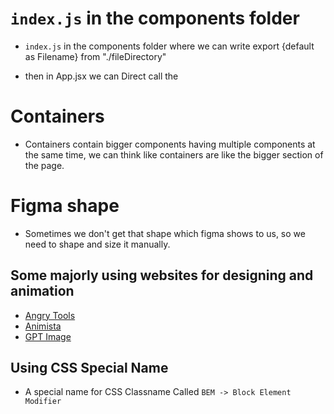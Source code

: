 # `index.js` in the components folder 
- `index.js` in the components folder where we can write export {default as Filename} from "./fileDirectory"

- then in App.jsx we can Direct call the 
# Containers
- Containers contain bigger components having multiple components at the same time, we can think like containers are like the bigger section of the page.

# Figma shape
- Sometimes we don't get that shape which figma shows to us, so we need to shape and size it manually.

## Some majorly using websites for designing and animation

- [Angry Tools](https://angrytools.com/)
- [Animista](https://animista.net/)
- [GPT Image](https://www.figma.com/file/lz9lLpFHMxHm2odnwM3R0z/gpt3?node-id=0%3A15&t=Ea96Dxr9hH755uU8-0)

## Using CSS Special Name
- A special name for CSS Classname Called `BEM -> Block Element Modifier`
